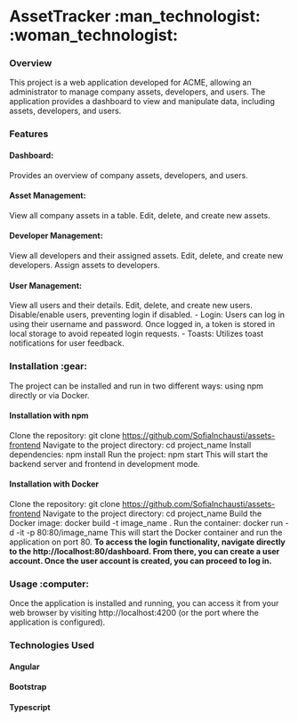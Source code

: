 <h1>AssetTracker :man_technologist: :woman_technologist:</h1>

<h3>Overview</h3>
This project is a web application developed for ACME, allowing an administrator to manage company assets, developers, and users. The application provides a dashboard to view and manipulate data, including assets, developers, and users.

<h3>Features</h3>
<h4>Dashboard:</h4> 
Provides an overview of company assets, developers, and users.  
<h4>Asset Management:</h4>
View all company assets in a table.
Edit, delete, and create new assets.
<h4>Developer Management:</h4> 
View all developers and their assigned assets.
Edit, delete, and create new developers.
Assign assets to developers.
<h4>User Management:</h4>
View all users and their details.
Edit, delete, and create new users.
Disable/enable users, preventing login if disabled.
- Login: Users can log in using their username and password. Once logged in, a token is stored in local storage to avoid repeated login requests.
- Toasts: Utilizes toast notifications for user feedback.

<h3>Installation :gear:</h3>
The project can be installed and run in two different ways: using npm directly or via Docker.

<h4>Installation with npm</h4>

Clone the repository:
git clone https://github.com/SofiaInchausti/assets-frontend
Navigate to the project directory:
cd project_name
Install dependencies:
npm install
Run the project:
npm start
This will start the backend server and frontend in development mode.

<h4>Installation with Docker</h4>

Clone the repository:
git clone https://github.com/SofiaInchausti/assets-frontend
Navigate to the project directory:
cd project_name
Build the Docker image:
docker build -t image_name .
Run the container:
docker run -d -it -p 80:80/image_name
This will start the Docker container and run the application on port 80.
__To access the login functionality, navigate directly to the http://localhost:80/dashboard. From there, you can create a user account. Once the user account is created, you can proceed to log in.__

<h3>Usage :computer:</h3>
Once the application is installed and running, you can access it from your web browser by visiting http://localhost:4200 (or the port where the application is configured).

<h3>Technologies Used</h3>
<h4>Angular</h4>
<h4>Bootstrap</h4>
<h4>Typescript</h4>
